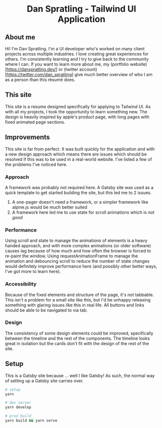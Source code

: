 <h1 align="center">
  Dan Spratling - Tailwind UI Application
</h1>

## About me

Hi! I'm Dan Spratling. I'm a UI developer who's worked on many client projects across multiple industries. I love creating great experiences for others. I'm consistently learning and I try to give back to the community where I can. If you want to learn more about me, my (portfolio website)[https://danspratling.dev/] or (twitter account)[https://twitter.com/dan_spratling] give much better overview of who I am as a person than this rèsumè does.

## This site

This site is a resume designed specifically for applying to Tailwind UI. As with all my projects, I took the opportunity to learn something new. The design is heavily inspired by apple's product page, with long pages with fixed animated page sections.

## Improvements

This site is far from perfect. It was built quickly for the application and with a new design approach which means there are issues which should be resolved if this was to be used in a real-world website. I've listed a few of the problems I've noticed here.

### Approach

A framework was probably not required here. A Gatsby site was used as a quick template to get started building the site, but this led me to 2 issues.

1. A one-pager doesn't need a framework, or a simpler framework like alpine.js would be much better suited
2. A framework here led me to use state for scroll animations which is _*not good*_

### Performance

Using scroll and state to manage the animations of elements is a heavy handed approach, and with more complex animations (or older software) causes lag because of how much and how often the browser is forced to re-paint the window. Using requestAnimationFrame to manage the animation and debouncing scroll to reduce the number of state changes would definitely improve performance here (and possibly other better ways, I've got more to learn here).

### Accessibility

Because of the fixed elements and structure of the page, it's not tabbable. This isn't a problem for a small site like this, but I'd be unhappy releasing something with glaring issues like this in real life. All buttons and links should be able to be navigated to via tab.

### Design

The consistency of some design elements could be improved, specifically between the timeline and the rest of the components. The timeline looks great in isolation but the cards don't fit with the design of the rest of the site.

## Setup

This is a Gatsby site because ... well I like Gatsby! As such, the normal way of setting up a Gatsby site carries over.

```sh
# setup
yarn

# dev server
yarn develop

# prod build
yarn build && yarn serve
```
